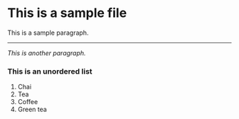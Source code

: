 # This is a sample file

This is a sample paragraph.

---

*This is another paragraph.*

### This is an unordered list

1. Chai
2. Tea
3. Coffee
4. Green tea